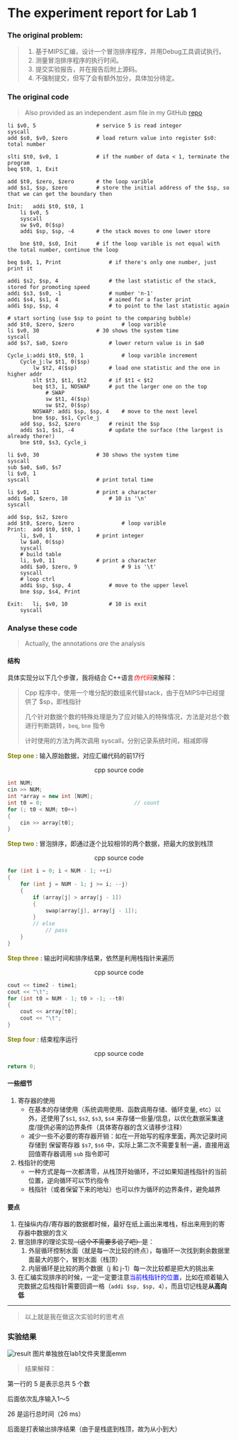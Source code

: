 # The experiment report for Lab 1



### The original problem:

>1. 基于MIPS汇编，设计一个冒泡排序程序，并用Debug工具调试执行。
>2. 测量冒泡排序程序的执行时间。
>3.  提交实验报告，并在报告后附上源码。
>4. 不强制提交，但写了会有额外加分，具体加分待定。

### The original code

> Also provided as an independent .asm file in my GitHub [repo](https://github.com/Lapland-Stark/COD2020)

```assembly
li $v0, 5					# service 5 is read integer
syscall 
add $s0, $v0, $zero			# load return value into register $s0: total number

slti $t0, $v0, 1			# if the number of data < 1, terminate the program
beq $t0, 1, Exit

add $t0, $zero, $zero		# the loop varible
add $s1, $sp, $zero			# store the initial address of the $sp, so that we can get the boundary then

Init:	addi $t0, $t0, 1
	li $v0, 5
	syscall
	sw $v0, 0($sp)
	addi $sp, $sp, -4		# the stack moves to one lower store
	
	bne $t0, $s0, Init		# if the loop varible is not equal with the total number, continue the loop
	
beq $s0, 1, Print				# if there's only one number, just print it

addi $s2, $sp, 4				# the last statistic of the stack, stored for promoting speed
addi $s3, $s0, -1				# number 'n-1'
addi $s4, $s1, 4				# aimed for a faster print
addi $sp, $sp, 4				# to point to the last statistic again

# start sorting (use $sp to point to the comparing bubble)
add $t0, $zero, $zero				# loop varible
li $v0, 30					# 30 shows the system time
syscall
add $s7, $a0, $zero				# lower return value is in $a0

Cycle_i:addi $t0, $t0, 1			# loop varible increment
	Cycle_j:lw $t1, 0($sp)
		lw $t2, 4($sp)			# load one statistic and the one in higher addr
		slt $t3, $t1, $t2		# if $t1 < $t2
		beq $t3, 1, NOSWAP		# put the larger one on the top
			# SWAP
			sw $t1, 4($sp)
			sw $t2, 0($sp)
		NOSWAP:	addi $sp, $sp, 4	# move to the next level
		bne $sp, $s1, Cycle_j
	add $sp, $s2, $zero			# reinit the $sp
	addi $s1, $s1, -4			# update the surface (the largest is already there!)
	bne $t0, $s3, Cycle_i
	
li $v0, 30					# 30 shows the system time
syscall
sub $a0, $a0, $s7
li $v0, 1
syscall						# print total time

li $v0, 11					# print a character
addi $a0, $zero, 10				# 10 is '\n'
syscall

add $sp, $s2, $zero
add $t0, $zero, $zero				# loop varible
Print:	add $t0, $t0, 1
	li, $v0, 1				# print integer
	lw $a0, 0($sp)
	syscall
	# build table
	li, $v0, 11				# print a character
	addi $a0, $zero, 9				# 9 is '\t'
	syscall
	# loop ctrl
	addi $sp, $sp, 4			# move to the upper level
	bne $sp, $s4, Print

Exit:	li, $v0, 10				# 10 is exit
	syscall
```

### Analyse these code

> Actually, the annotations *are* the analysis

#### 结构

具体实现分以下几个步骤，我将结合 C++语言<font color=red>*伪代码*</font>来解释：

> Cpp 程序中，使用一个堆分配的数组来代替stack，由于在MIPS中已经提供了 $sp，即栈指针
>
> 几个针对数据个数的特殊处理是为了应对输入的特殊情况，方法是对总个数进行判断跳转，`beq`, `bne` 指令
>
> 计时使用的方法为两次调用 syscall，分别记录系统时间，相减即得

<font color=olive>**Step one**</font> : 输入原始数据，对应汇编代码的前17行

<p align="center">cpp source code</p>

```cpp
int NUM;
cin >> NUM;
int *array = new int [NUM];
int t0 = 0;								// count
for (; t0 < NUM; t0++)
{
    cin >> array[t0];
}
```

<font color=olive>**Step two** </font>: 冒泡排序，即通过逐个比较相邻的两个数据，把最大的放到栈顶

<p align="center">
    cpp source code
</p>

```cpp
for (int i = 0; i < NUM - 1; ++i)
{
    for (int j = NUM - 1; j >= i; --j)
    {
        if (array[j] > array[j - 1])
        {
            swap(array[j], array[j - 1]);
        }
        // else
        	// pass
    }
}
```

<font color=olive>**Step three**</font> : 输出时间和排序结果，依然是利用栈指针来遍历

<p align="center">cpp source code</p>

```cpp
cout << time2 - time1;
cout << "\t";
for (int t0 = NUM - 1; t0 > -1; --t0)
{
    cout << array[t0];
    cout << "\t";
}
```

<font color=olive>**Step four**</font> : 结束程序运行

<p align="center">cpp source code</p>

```cpp
return 0;
```

#### 一些细节

1. 寄存器的使用
   - 在基本的存储使用（系统调用使用、函数调用存储、循环变量, etc）以外，还使用了`$s1`, `$s2`, `$s3`, `$s4` 来存储一些量/信息，以优化数据采集速度/提供必需的边界条件（具体寄存器的含义请移步注释）
   - 减少一些不必要的寄存器开销：如在一开始写的程序里面，两次记录时间存储到 保留寄存器 `$s7`, `$s6` 中，实际上第二次不需要复制一遍，直接用返回值寄存器调用 `sub` 指令即可
2. 栈指针的使用
   - 一种方式是每一次都清零，从栈顶开始循环，不过如果知道栈指针的当前位置，逆向循环可以节约指令
   - 栈指针（或者保留下来的地址）也可以作为循环的边界条件，避免越界

#### 要点

1. 在操纵内存/寄存器的数据都时候，最好在纸上画出来堆栈，标出来用到的寄存器中数据的含义
2. 冒泡排序的理论实现~~（这个不需要多说了吧）~~是：
   1. 外层循环控制水面（就是每一次比较的终点），每循环一次找到剩余数据里面最大的那个，冒到水面（栈顶）
   2. 内层循环是比较的两个数据（j 和 j-1）每一次比较都是把大的挑出来
3. 在汇编实现排序的时候，一定一定要注意<font color=blue>当前栈指针的位置</font>，比如在顺着输入完数据之后栈指针需要回调一格（`addi $sp, $sp, 4`），而且切记栈是**从高向低**

---

> 以上就是我在做这次实验时的思考点

### 实验结果

![result](/Users/lapland/GitHub/COD2020/lab1/result.png)
图片单独放在lab1文件夹里面emm

> 结果解释：

第一行的 5 是表示总共 5 个数

后面依次乱序输入1～5

26 是运行总时间（26 ms）

后面是打表输出排序结果（由于是栈底到栈顶，故为从小到大）
